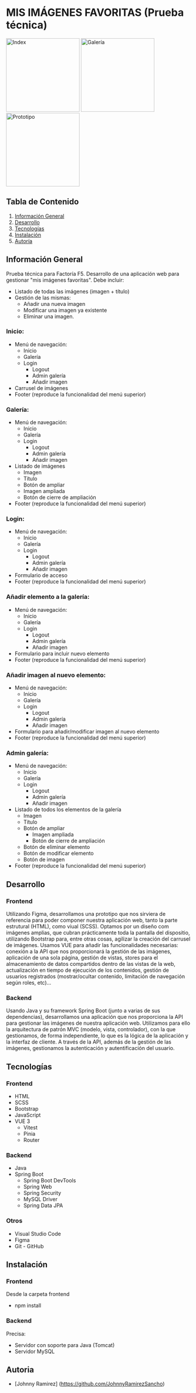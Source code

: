 # MIS IMÁGENES FAVORITAS (Prueba técnica)

<a href="http://yquetecuentas.com/f5/prueba-tecnica/index.jpg" target="_blank"><img src="http://yquetecuentas.com/f5/prueba-tecnica/index.jpg" alt="Index" width="200"></a>
<a href="http://yquetecuentas.com/f5/prueba-tecnica/gallery.jpg" target="_blank"><img src="http://yquetecuentas.com/f5/prueba-tecnica/gallery.jpg" alt="Galería" width="200"></a>
<a href="http://yquetecuentas.com/f5/prueba-tecnica/login.jpg" target="_blank"><img src="http://yquetecuentas.com/f5/prueba-tecnica/login.jpg" alt="Prototipo" width="200"></a>   

## Tabla de Contenido
1. [Información General](#Info-General)
2. [Desarrollo](#Desarrollo)
3. [Tecnologías](#Tecnologías)
4. [Instalación](#Instalación)
5. [Autoría](#Autoria)

## Información General
Prueba técnica para Factoría F5.
Desarrollo de una aplicación web para gestionar "mis imágenes favoritas".
Debe incluir:
- Listado de todas las imágenes (imagen + título)
- Gestión de las mismas:
    - Añadir una nueva imagen
    - Modificar una imagen ya existente
    - Eliminar una imagen.

### Inicio:
- Menú de navegación:
    - Inicio
    - Galería
    - Login
        - Logout
        - Admin galería
        - Añadir imagen
- Carrusel de imágenes
- Footer (reproduce la funcionalidad del menú superior) 
 
### Galería:
- Menú de navegación:
    - Inicio
    - Galería
    - Login
        - Logout
        - Admin galería
        - Añadir imagen
- Listado de imágenes
    - Imagen
    - Título
    - Botón de ampliar
    - Imagen ampliada
    - Botón de cierre de ampliación
- Footer (reproduce la funcionalidad del menú superior) 
 
### Login:
- Menú de navegación:
    - Inicio
    - Galería
    - Login
        - Logout
        - Admin galería
        - Añadir imagen
- Formulario de acceso
- Footer (reproduce la funcionalidad del menú superior) 

### Añadir elemento a la galería:
- Menú de navegación:
    - Inicio
    - Galería
    - Login
        - Logout
        - Admin galería
        - Añadir imagen
- Formulario para incluir nuevo elemento
- Footer (reproduce la funcionalidad del menú superior) 

### Añadir imagen al nuevo elemento:
- Menú de navegación:
    - Inicio
    - Galería
    - Login
        - Logout
        - Admin galería
        - Añadir imagen
- Formulario para añadir/modificar imagen al nuevo elemento
- Footer (reproduce la funcionalidad del menú superior) 

### Admin galería:
- Menú de navegación:
    - Inicio
    - Galería
    - Login
        - Logout
        - Admin galería
        - Añadir imagen
- Listado de todos los elementos de la galería
    - Imagen
    - Título
    - Botón de ampliar
        - Imagen ampliada
        - Botón de cierre de ampliación
    - Botón de eliminar elemento
    - Botón de modificar elemento
    - Botón de imagen
- Footer (reproduce la funcionalidad del menú superior) 

## Desarrollo
### Frontend
Utilizando Figma, desarrollamos una prototipo que nos sirviera de referencia para poder componer nuestra aplicación web, tanto la parte estrutural (HTML), como viual (SCSS). Optamos por un diseño com imágenes amplias, que cubran prácticamente toda la pantalla del dispositio, utilizando Bootstrap para, entre otras cosas, agilizar la creación del carrusel de imágenes.
Usamos VUE para añadir las funcionalidades necesarias: conexión a la API que nos proporcionará la gestión de las imágenes, aplicación de una sola página, gestión de vistas, stores para el almacenamiento de datos compartidos dentro de las vistas de la web, actualización en tiempo de ejecución de los contenidos, gestión de usuarios registrados (mostrar/ocultar contenido, limitación de navegación según roles, etc)... 

### Backend
Usando Java y su framework Spring Boot (junto a varias de sus dependencias), desarrollamos una aplicación que nos proporciona la API para gestionar las imágenes de nuestra aplicación web.
Utilizamos para ello la arquitectura de patrón MVC (modelo, vista, controlador), con la que gestionamos, de forma independiente, lo que es la lógica de la aplicación y la interfaz de cliente.
A través de la API, además de la gestión de las imágenes, gestionamos la autenticación y autentificación del usuario.

## Tecnologías
### Frontend
- HTML
- SCSS
- Bootstrap
- JavaScript
- VUE 3
    - Vitest
    - Pinia
    - Router

### Backend
- Java
- Spring Boot
    - Spring Boot DevTools
    - Spring Web
    - Spring Security
    - MySQL Driver
    - Spring Data JPA

### Otros
- Visual Studio Code
- Figma
- Git - GitHub

## Instalación

### Frontend
Desde la carpeta frontend
- npm install

### Backend
Precisa:
- Servidor con soporte para Java (Tomcat)
- Servidor MySQL

## Autoria
- [Johnny Ramirez] (https://github.com/JohnnyRamirezSancho)

